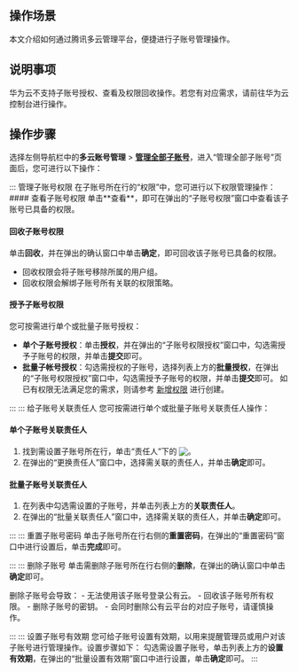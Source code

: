## 操作场景
本文介绍如何通过腾讯多云管理平台，便捷进行子账号管理操作。

## 说明事项
华为云不支持子账号授权、查看及权限回收操作。若您有对应需求，请前往华为云控制台进行操作。


## 操作步骤
选择左侧导航栏中的**多云账号管理** > **[管理全部子账号](https://cmp.tencent.cn/account/sub-account)**，进入“管理全部子账号”页面后，您可进行以下操作：

<dx-accordion>
::: 管理子账号权限
在子账号所在行的“权限”中，您可进行以下权限管理操作：
#### 查看子账号权限 
单击**查看**，即可在弹出的“子账号权限”窗口中查看该子账号已具备的权限。

#### 回收子账号权限
单击**回收**，并在弹出的确认窗口中单击**确定**，即可回收该子账号已具备的权限。
<dx-alert infotype="explain" title="">
- 回收权限会将子账号移除所属的用户组。
- 回收权限会解绑子账号所有关联的权限策略。
</dx-alert>

#### 授予子账号权限
您可按需进行单个或批量子账号授权：
- **单个子账号授权**：单击**授权**，并在弹出的“子账号权限授权”窗口中，勾选需授予子账号的权限，并单击**提交**即可。
- **批量子帐号授权**：勾选需授权的子账号，选择列表上方的**批量授权**，在弹出的“子账号权限授权”窗口中，勾选需授予子账号的权限，并单击**提交**即可。
如已有权限无法满足您的需求，则请参考 [新增权限](https://cloud.tencent.com/document/product/1522/66822#addPermissions) 进行创建。

:::
::: 给子账号关联责任人
您可按需进行单个或批量子账号关联责任人操作：

#### 单个子账号关联责任人
1. 找到需设置子账号所在行，单击“责任人”下的 <img src="https://qcloudimg.tencent-cloud.cn/raw/be3c3a720d1da9f6dc7413ba47903c09.png" style="margin:-3px 0px"/>。
2. 在弹出的“更换责任人”窗口中，选择需关联的责任人，并单击**确定**即可。

#### 批量子账号关联责任人
1. 在列表中勾选需设置的子账号，并单击列表上方的**关联责任人**。
2. 在弹出的“批量关联责任人”窗口中，选择需关联的责任人，并单击**确定**即可。


:::
::: 重置子账号密码
单击子账号所在行右侧的**重置密码**，在弹出的“重置密码”窗口中进行设置后，单击**完成**即可。


:::
::: 删除子账号
单击需删除子账号所在行右侧的**删除**，在弹出的确认窗口中单击**确定**即可。

<dx-alert infotype="notice" title="">
删除子账号会导致：
 - 无法使用该子账号登录公有云。
 - 回收该子账号所有权限。
 - 删除子账号的密钥。
 - 会同时删除公有云平台的对应子账号，请谨慎操作。
</dx-alert>



:::
::: 设置子账号有效期
您可给子账号设置有效期，以用来提醒管理员或用户对该子账号进行管理操作。设置步骤如下：
勾选需设置子账号，单击列表上方的**设置有效期**，在弹出的“批量设置有效期”窗口中进行设置，单击**确定**即可。
:::
</dx-accordion>

